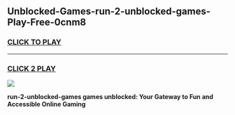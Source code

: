 
## Unblocked-Games-run-2-unblocked-games-Play-Free-0cnm8
<h3>
<a href="https://premium76.site?title=run-2-unblocked-games&ref=15A">CLICK TO PLAY</a></h3>
<hr>

<h3>
<a href="https://premium76.site?title=run-2-unblocked-games&ref=15A">CLICK 2 PLAY</a>
  
</h3>

<a href="https://premium76.site?title=run-2-unblocked-games&ref=15A"><img src="https://clearcache.store/games.png"></a>


**run-2-unblocked-games games unblocked: Your Gateway to Fun and Accessible Online Gaming**
